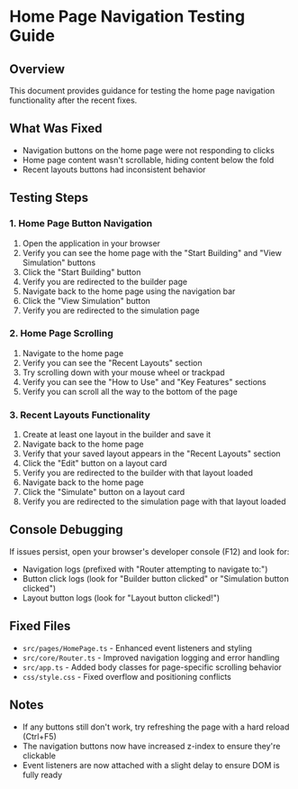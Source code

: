 # Home Page Navigation Testing Guide

## Overview
This document provides guidance for testing the home page navigation functionality after the recent fixes.

## What Was Fixed
- Navigation buttons on the home page were not responding to clicks
- Home page content wasn't scrollable, hiding content below the fold
- Recent layouts buttons had inconsistent behavior

## Testing Steps

### 1. Home Page Button Navigation
1. Open the application in your browser
2. Verify you can see the home page with the "Start Building" and "View Simulation" buttons
3. Click the "Start Building" button
4. Verify you are redirected to the builder page
5. Navigate back to the home page using the navigation bar
6. Click the "View Simulation" button
7. Verify you are redirected to the simulation page

### 2. Home Page Scrolling
1. Navigate to the home page
2. Verify you can see the "Recent Layouts" section
3. Try scrolling down with your mouse wheel or trackpad
4. Verify you can see the "How to Use" and "Key Features" sections
5. Verify you can scroll all the way to the bottom of the page

### 3. Recent Layouts Functionality
1. Create at least one layout in the builder and save it
2. Navigate back to the home page
3. Verify that your saved layout appears in the "Recent Layouts" section
4. Click the "Edit" button on a layout card
5. Verify you are redirected to the builder with that layout loaded
6. Navigate back to the home page
7. Click the "Simulate" button on a layout card
8. Verify you are redirected to the simulation page with that layout loaded

## Console Debugging
If issues persist, open your browser's developer console (F12) and look for:
- Navigation logs (prefixed with "Router attempting to navigate to:")
- Button click logs (look for "Builder button clicked" or "Simulation button clicked")
- Layout button logs (look for "Layout button clicked!")

## Fixed Files
- `src/pages/HomePage.ts` - Enhanced event listeners and styling
- `src/core/Router.ts` - Improved navigation logging and error handling
- `src/app.ts` - Added body classes for page-specific scrolling behavior
- `css/style.css` - Fixed overflow and positioning conflicts

## Notes
- If any buttons still don't work, try refreshing the page with a hard reload (Ctrl+F5)
- The navigation buttons now have increased z-index to ensure they're clickable
- Event listeners are now attached with a slight delay to ensure DOM is fully ready

